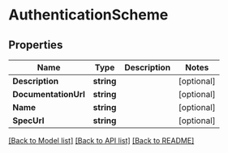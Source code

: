 # AuthenticationScheme

## Properties
Name | Type | Description | Notes
------------ | ------------- | ------------- | -------------
**Description** | **string** |  | [optional] 
**DocumentationUrl** | **string** |  | [optional] 
**Name** | **string** |  | [optional] 
**SpecUrl** | **string** |  | [optional] 

[[Back to Model list]](../README.md#documentation-for-models) [[Back to API list]](../README.md#documentation-for-api-endpoints) [[Back to README]](../README.md)


